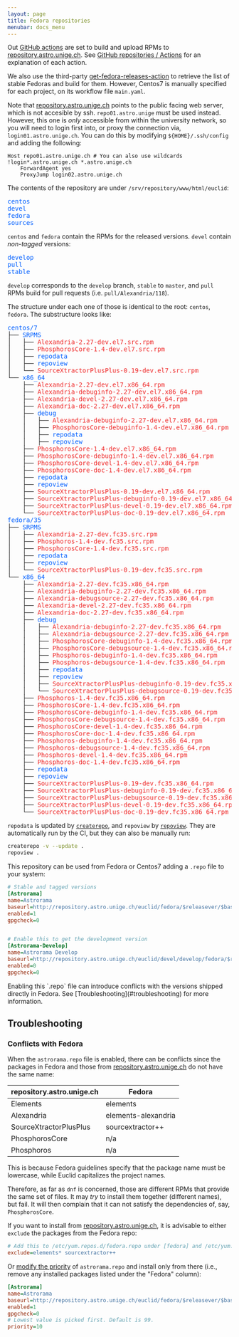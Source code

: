 ```yaml
---
layout: page
title: Fedora repositories
menubar: docs_menu
---
```


Out [GitHub actions](https://github.com/astrorama/actions) are set to
build and upload RPMs to [repository.astro.unige.ch](http://repository.astro.unige.ch/euclid/).
See [GitHub repositories / Actions](/docs/astrorama/github#actions) for an
explanation of each action.

We also use the third-party [get-fedora-releases-action](https://github.com/sgallagher/get-fedora-releases-action)
to retrieve the list of stable Fedoras and build for them. However, Centos7 is
manually specified for each project, on its workflow file `main.yaml`.

Note that [repository.astro.unige.ch](http://repository.astro.unige.ch/euclid/)
points to the public facing web server, which is not accesible by ssh.
`repo01.astro.unige` must be used instead. However, this one is *only*
accessible from within the university network, so you will need to login first
into, or proxy the connection via, `login01.astro.unige.ch`. You can do this
by modifying `${HOME}/.ssh/config` and adding the following:

```ssh
Host repo01.astro.unige.ch # You can also use wildcards !login*.astro.unige.ch *.astro.unige.ch
    ForwardAgent yes
    ProxyJump login02.astro.unige.ch
```

The contents of the repository are under `/srv/repository/www/html/euclid`:

<pre><font color="#005FFF">centos</font>
<font color="#005FFF">devel</font>
<font color="#005FFF">fedora</font>
<font color="#005FFF">sources</font>
</pre>

`centos` and `fedora` contain the RPMs for the released versions.
`devel` contain *non-tagged* versions:

<pre><font color="#005FFF">develop</font>
<font color="#005FFF">pull</font>
<font color="#005FFF">stable</font></pre>

`develop` corresponds to the `develop` branch, `stable` to `master`, and
`pull` RPMs build for pull requests (i.e. `pull/Alexandria/118`).

The structure under each one of those is identical to the root: `centos`,
`fedora`. The substructure looks like:

<pre><font color="#005FFF">centos/7</font>
├── <font color="#005FFF">SRPMS</font>
│   ├── <font color="#EF2929">Alexandria-2.27-dev.el7.src.rpm</font>
│   ├── <font color="#EF2929">PhosphorosCore-1.4-dev.el7.src.rpm</font>
│   ├── <font color="#005FFF">repodata</font>
│   ├── <font color="#005FFF">repoview</font>
│   └── <font color="#EF2929">SourceXtractorPlusPlus-0.19-dev.el7.src.rpm</font>
└── <font color="#005FFF">x86_64</font>
    ├── <font color="#EF2929">Alexandria-2.27-dev.el7.x86_64.rpm</font>
    ├── <font color="#EF2929">Alexandria-debuginfo-2.27-dev.el7.x86_64.rpm</font>
    ├── <font color="#EF2929">Alexandria-devel-2.27-dev.el7.x86_64.rpm</font>
    ├── <font color="#EF2929">Alexandria-doc-2.27-dev.el7.x86_64.rpm</font>
    ├── <font color="#005FFF">debug</font>
    │   ├── <font color="#EF2929">Alexandria-debuginfo-2.27-dev.el7.x86_64.rpm</font>
    │   ├── <font color="#EF2929">PhosphorosCore-debuginfo-1.4-dev.el7.x86_64.rpm</font>
    │   ├── <font color="#005FFF">repodata</font>
    │   ├── <font color="#005FFF">repoview</font>
    ├── <font color="#EF2929">PhosphorosCore-1.4-dev.el7.x86_64.rpm</font>
    ├── <font color="#EF2929">PhosphorosCore-debuginfo-1.4-dev.el7.x86_64.rpm</font>
    ├── <font color="#EF2929">PhosphorosCore-devel-1.4-dev.el7.x86_64.rpm</font>
    ├── <font color="#EF2929">PhosphorosCore-doc-1.4-dev.el7.x86_64.rpm</font>
    ├── <font color="#005FFF">repodata</font>
    ├── <font color="#005FFF">repoview</font>
    ├── <font color="#EF2929">SourceXtractorPlusPlus-0.19-dev.el7.x86_64.rpm</font>
    ├── <font color="#EF2929">SourceXtractorPlusPlus-debuginfo-0.19-dev.el7.x86_64.rpm</font>
    ├── <font color="#EF2929">SourceXtractorPlusPlus-devel-0.19-dev.el7.x86_64.rpm</font>
    └── <font color="#EF2929">SourceXtractorPlusPlus-doc-0.19-dev.el7.x86_64.rpm</font>
<font color="#005FFF">fedora/35</font>
├── <font color="#005FFF">SRPMS</font>
│   ├── <font color="#EF2929">Alexandria-2.27-dev.fc35.src.rpm</font>
│   ├── <font color="#EF2929">Phosphoros-1.4-dev.fc35.src.rpm</font>
│   ├── <font color="#EF2929">PhosphorosCore-1.4-dev.fc35.src.rpm</font>
│   ├── <font color="#005FFF">repodata</font>
│   ├── <font color="#005FFF">repoview</font>
│   └── <font color="#EF2929">SourceXtractorPlusPlus-0.19-dev.fc35.src.rpm</font>
└── <font color="#005FFF">x86_64</font>
    ├── <font color="#EF2929">Alexandria-2.27-dev.fc35.x86_64.rpm</font>
    ├── <font color="#EF2929">Alexandria-debuginfo-2.27-dev.fc35.x86_64.rpm</font>
    ├── <font color="#EF2929">Alexandria-debugsource-2.27-dev.fc35.x86_64.rpm</font>
    ├── <font color="#EF2929">Alexandria-devel-2.27-dev.fc35.x86_64.rpm</font>
    ├── <font color="#EF2929">Alexandria-doc-2.27-dev.fc35.x86_64.rpm</font>
    ├── <font color="#005FFF">debug</font>
    │   ├── <font color="#EF2929">Alexandria-debuginfo-2.27-dev.fc35.x86_64.rpm</font>
    │   ├── <font color="#EF2929">Alexandria-debugsource-2.27-dev.fc35.x86_64.rpm</font>
    │   ├── <font color="#EF2929">PhosphorosCore-debuginfo-1.4-dev.fc35.x86_64.rpm</font>
    │   ├── <font color="#EF2929">PhosphorosCore-debugsource-1.4-dev.fc35.x86_64.rpm</font>
    │   ├── <font color="#EF2929">Phosphoros-debuginfo-1.4-dev.fc35.x86_64.rpm</font>
    │   ├── <font color="#EF2929">Phosphoros-debugsource-1.4-dev.fc35.x86_64.rpm</font>
    │   ├── <font color="#005FFF">repodata</font>
    │   ├── <font color="#005FFF">repoview</font>
    │   ├── <font color="#EF2929">SourceXtractorPlusPlus-debuginfo-0.19-dev.fc35.x86_64.rpm</font>
    │   └── <font color="#EF2929">SourceXtractorPlusPlus-debugsource-0.19-dev.fc35.x86_64.rpm</font>
    ├── <font color="#EF2929">Phosphoros-1.4-dev.fc35.x86_64.rpm</font>
    ├── <font color="#EF2929">PhosphorosCore-1.4-dev.fc35.x86_64.rpm</font>
    ├── <font color="#EF2929">PhosphorosCore-debuginfo-1.4-dev.fc35.x86_64.rpm</font>
    ├── <font color="#EF2929">PhosphorosCore-debugsource-1.4-dev.fc35.x86_64.rpm</font>
    ├── <font color="#EF2929">PhosphorosCore-devel-1.4-dev.fc35.x86_64.rpm</font>
    ├── <font color="#EF2929">PhosphorosCore-doc-1.4-dev.fc35.x86_64.rpm</font>
    ├── <font color="#EF2929">Phosphoros-debuginfo-1.4-dev.fc35.x86_64.rpm</font>
    ├── <font color="#EF2929">Phosphoros-debugsource-1.4-dev.fc35.x86_64.rpm</font>
    ├── <font color="#EF2929">Phosphoros-devel-1.4-dev.fc35.x86_64.rpm</font>
    ├── <font color="#EF2929">Phosphoros-doc-1.4-dev.fc35.x86_64.rpm</font>
    ├── <font color="#005FFF">repodata</font>
    ├── <font color="#005FFF">repoview</font>
    ├── <font color="#EF2929">SourceXtractorPlusPlus-0.19-dev.fc35.x86_64.rpm</font>
    ├── <font color="#EF2929">SourceXtractorPlusPlus-debuginfo-0.19-dev.fc35.x86_64.rpm</font>
    ├── <font color="#EF2929">SourceXtractorPlusPlus-debugsource-0.19-dev.fc35.x86_64.rpm</font>
    ├── <font color="#EF2929">SourceXtractorPlusPlus-devel-0.19-dev.fc35.x86_64.rpm</font>
    └── <font color="#EF2929">SourceXtractorPlusPlus-doc-0.19-dev.fc35.x86_64.rpm</font>
</pre>

`repodata` is updated by [`createrepo`](https://linux.die.net/man/8/createrepo),
and `repoview` by [`repoview`](https://linux.die.net/man/8/repoview).
They are automatically run by the CI, but they can also be manually run:

```bash
createrepo -v --update .
repoview .
```

This repository can be used from Fedora or Centos7 adding a `.repo` file
to your system:

```ini
# Stable and tagged versions
[Astrorama]
name=Astrorama
baseurl=http://repository.astro.unige.ch/euclid/fedora/$releasever/$basearch
enabled=1
gpgcheck=0


# Enable this to get the development version
[Astrorama-Develop]
name=Astrorama Develop
baseurl=http://repository.astro.unige.ch/euclid/devel/develop/fedora/$releasever/$basearch
enabled=0
gpgcheck=0
```

<article class="message is-warning">
  <div class="message-body" markdown="1">
Enabling this `.repo` file can introduce conflicts with the versions
shipped directly in Fedora. See [Troubleshooting](#troubleshooting)
for more information.
  </div>
</article>

## Troubleshooting

### Conflicts with Fedora

When the `astrorama.repo` file is enabled, there can be conflicts since the
packages in Fedora and those from [repository.astro.unige.ch](http://repository.astro.unige.ch/euclid/)
do not have the same name:

| repository.astro.unige.ch | Fedora              |
|---------------------------|---------------------|
| Elements                  | elements            |
| Alexandria                | elements-alexandria |
| SourceXtractorPlusPlus    | sourcextractor++    |
| PhosphorosCore            | n/a                 |
| Phosphoros                | n/a                 |

This is because Fedora guidelines specify that the package name must be
lowercase, while Euclid capitalizes the project names.

Therefore, as far as `dnf` is concerned, those are different RPMs that provide
the same set of files. It may *try* to install them together (different names),
but fail. It will then complain that it can not satisfy the dependencies of,
say, `PhosphorosCore`.

If you want to install from [repository.astro.unige.ch](http://repository.astro.unige.ch/euclid/),
it is advisable to either `exclude` the packages from the Fedora repo:

```ini
# Add this to /etc/yum.repos.d/fedora.repo under [fedora] and /etc/yum.repos.d/fedora-updates.repo under [updates]
exclude=elements* sourcextractor++
```

Or [modify the priority](https://dnf.readthedocs.io/en/latest/conf_ref.html#repo-priority-label)
of `astrorama.repo` and install only from there (i.e., remove any installed
packages listed under the "Fedora" column):

```ini
[Astrorama]
name=Astrorama
baseurl=http://repository.astro.unige.ch/euclid/fedora/$releasever/$basearch
enabled=1
gpgcheck=0
# Lowest value is picked first. Default is 99.
priority=10
```
